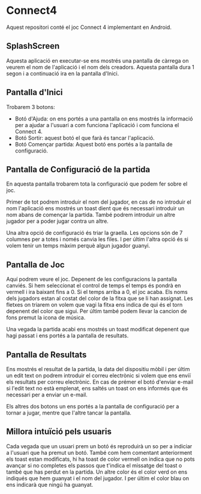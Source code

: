 # Connect4

Aquest repositori conté el joc Connect 4 implementant en Android.

## SplashScreen
Aquesta aplicació en executar-se ens mostrés una pantalla de càrrega on veurem el nom de l'aplicació i el nom dels creadors.
Aquesta pantalla dura 1 segon i a continuació ira en la pantalla d'Inici.

## Pantalla d'Inici
Trobarem 3 botons:
- Botó d'Ajuda: on ens portés a una pantalla on ens mostrés la informació per a ajudar a l'usuari a com funciona l'aplicació
i com funciona el Connect 4.
- Botó Sortir: aquest botó el que farà és tancar l'aplicació.
- Botó Començar partida: Aquest botó ens portés a la pantalla de configuració.

## Pantalla de Configuració de la partida
En aquesta pantalla trobarem tota la configuració que podem fer sobre el joc.

Primer de tot podrem introduir el nom del jugador, en cas de no introduir el nom l'aplicació ens mostrés un toast
dient que és necessari introduir un nom abans de començar la partida. També podrem introduir un altre jugador per a poder jugar contra un altre.

Una altra opció de configuració és triar la graella. Les opcions són de 7 columnes per a totes i només canvia les files. I per últim
l'altra opció és si volem tenir un temps màxim perquè algun jugador guanyi.

## Pantalla de Joc
Aquí podrem veure el joc. Depenent de les configuracions la pantalla canviés. Si hem seleccionat el control de temps el temps és pondrà en vermell i ira baixant fins a 0. Si el temps arriba a 0, el joc acaba. Els noms dels jugadors estan al costat del color de la fitxa que se li han assignat. Les fletxes on triarem on volem que vagi la fitxa ens indica de qui és el torn depenent del color que sigui. Per últim també podem llevar la cancion de fons premut la icona de música.

Una vegada la partida acabi ens mostrés un toast modificat depenent que hagi passat i ens portés a la pantalla de resultats.

## Pantalla de Resultats
Ens mostrés el resultat de la partida, la data del dispositiu mòbil i per últim un edit text on podrem introduir el correu electrònic si volem que ens enviï els resultats per correu electrònic. En cas de prémer el botó d'enviar e-mail si l'edit text no està emplenat, ens saltés un toast on ens informés que és necessari per a enviar un e-mail.

Els altres dos botons un ens portés a la pantalla de configuració per a tornar a jugar, mentre que l'altre tancar la pantalla.

## Millora intuïció pels usuaris
Cada vegada que un usuari prem un botó és reproduirà un so per a indiciar a l'usuari que ha premut un botó. També com hem
comentant anteriorment els toast estan modificats, hi ha toast de color vermell on indica que no pots avançar si no completes
els passos que t'indica el missatge del toast o també que has perdut en la partida. Un altre color és el color verd on ens indiqués
que hem guanyat i el nom del jugador. I per últim el color blau on ens indicarà que ningú ha guanyat.
